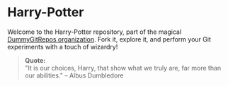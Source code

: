# Harry-Potter  

Welcome to the Harry-Potter repository, part of the magical [DummyGitRepos organization](https://github.com/orgs/DummyGitRepos/repositories). Fork it, explore it, and perform your Git experiments with a touch of wizardry!  

> **Quote:**  
> "It is our choices, Harry, that show what we truly are, far more than our abilities." – Albus Dumbledore  
